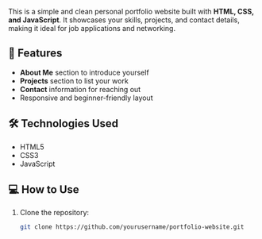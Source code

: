
This is a simple and clean personal portfolio website built with **HTML, CSS, and JavaScript**. It showcases your skills, projects, and contact details, making it ideal for job applications and networking.

## 📌 Features

- **About Me** section to introduce yourself
- **Projects** section to list your work
- **Contact** information for reaching out
- Responsive and beginner-friendly layout

## 🛠 Technologies Used

- HTML5
- CSS3
- JavaScript

## 💻 How to Use

1. Clone the repository:
   ```bash
   git clone https://github.com/yourusername/portfolio-website.git
